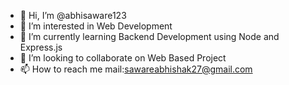 - 👋 Hi, I’m @abhisaware123
- 👀 I’m interested in Web Development
- 🌱 I’m currently learning Backend Development using Node and Express.js
- 💞️ I’m looking to collaborate on Web Based Project 
- 📫 How to reach me mail:sawareabhishak27@gmail.com

<!---
abhisaware123/abhisaware123 is a ✨ special ✨ repository because its `README.md` (this file) appears on your GitHub profile.
You can click the Preview link to take a look at your changes.
--->
